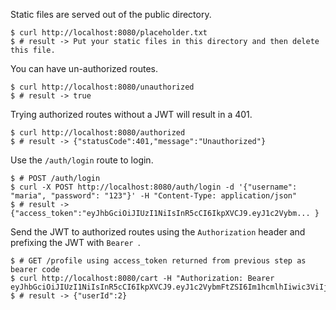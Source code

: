 Static files are served out of the public directory.

```
$ curl http://localhost:8080/placeholder.txt
$ # result -> Put your static files in this directory and then delete this file.
```

You can have un-authorized routes.

```
$ curl http://localhost:8080/unauthorized
$ # result -> true
```

Trying authorized routes without a JWT will result in a 401.

```
$ curl http://localhost:8080/authorized
$ # result -> {"statusCode":401,"message":"Unauthorized"}                                 
```

Use the `/auth/login` route to login.

```
$ # POST /auth/login
$ curl -X POST http://localhost:8080/auth/login -d '{"username": "maria", "password": "123"}' -H "Content-Type: application/json"
$ # result -> {"access_token":"eyJhbGciOiJIUzI1NiIsInR5cCI6IkpXVCJ9.eyJ1c2Vybm... }
```

Send the JWT to authorized routes using the `Authorization` header and prefixing the JWT with `Bearer `.

```
$ # GET /profile using access_token returned from previous step as bearer code
$ curl http://localhost:8080/cart -H "Authorization: Bearer eyJhbGciOiJIUzI1NiIsInR5cCI6IkpXVCJ9.eyJ1c2VybmFtZSI6Im1hcmlhIiwic3ViIjoyLCJpYXQiOjE2NzgxMDUxMDksImV4cCI6MTY3ODE5MTUwOX0.atNdyfWih2RUz3b9Igp6NznMQ6KWBb0xILjrc1u_QeU"
$ # result -> {"userId":2}
```

